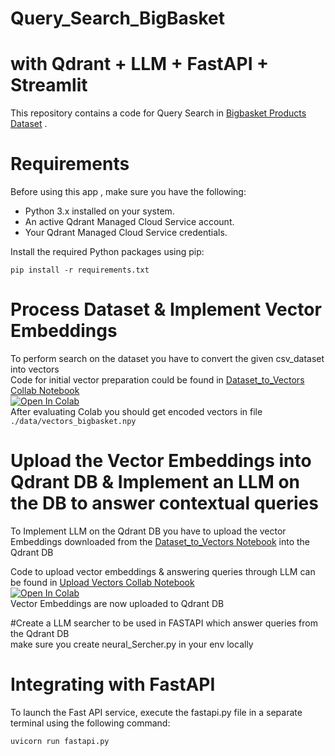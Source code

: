 # Query_Search_BigBasket
# with Qdrant + LLM + FastAPI + Streamlit
This repository contains a code for Query Search in [Bigbasket Products Dataset](https://chaabiv2.s3.ap-south-1.amazonaws.com/hiring/bigBasketProducts.csv) 
.
# Requirements
Before using this app , make sure you have the following:

* Python 3.x installed on your system.
* An active Qdrant Managed Cloud Service account.
* Your Qdrant Managed Cloud Service credentials.
  
Install the required Python packages using pip:  
```
pip install -r requirements.txt  
```
# Process Dataset & Implement Vector Embeddings
To perform search on the dataset you have to convert the given csv_dataset into vectors  
Code for initial vector preparation could be found in [Dataset_to_Vectors Collab Notebook](https://colab.research.google.com/drive/1Q2SPPmwlWGvq_VXBK0XSQqgFCza-Ulxq)  
[![Open In Colab](https://colab.research.google.com/assets/colab-badge.svg)](https://colab.research.google.com/drive/1Q2SPPmwlWGvq_VXBK0XSQqgFCza-Ulxq)  
After evaluating Colab you should get  encoded vectors in file ``` ./data/vectors_bigbasket.npy ``` 

# Upload the Vector Embeddings into Qdrant DB & Implement an LLM on the DB to answer contextual queries  
To Implement LLM on the Qdrant DB you have to upload the vector Embeddings downloaded from the [Dataset_to_Vectors Notebook](https://colab.research.google.com/drive/1Q2SPPmwlWGvq_VXBK0XSQqgFCza-Ulxq) into the Qdrant DB    

Code to upload vector embeddings & answering queries through LLM can be found in [Upload Vectors Collab Notebook](https://colab.research.google.com/drive/1dvZ7N8OtfN_gBZYDKPvTiG5sfLO4Y-eo)  
[![Open In Colab](https://colab.research.google.com/assets/colab-badge.svg)](https://colab.research.google.com/drive/1dvZ7N8OtfN_gBZYDKPvTiG5sfLO4Y-eo)  
Vector Embeddings are now uploaded to Qdrant DB

#Create a LLM searcher to be used in FASTAPI which answer queries from the Qdrant DB  
make sure you create neural_Sercher.py in your env locally  

# Integrating with FastAPI   
To launch the Fast API service, execute the fastapi.py file in a separate terminal using the following command:  
```
uvicorn run fastapi.py
```
